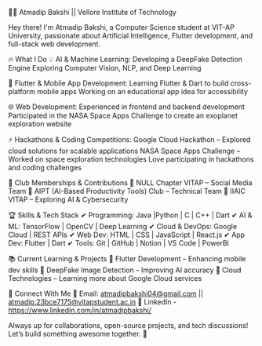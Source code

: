👨‍💻 Atmadip Bakshi || Vellore Institute of Technology


Hey there! I'm Atmadip Bakshi, a Computer Science student at VIT-AP University, passionate about Artificial Intelligence, Flutter development, and full-stack web development.

🔥 What I Do
💡 AI & Machine Learning:
Developing a DeepFake Detection Engine
Exploring Computer Vision, NLP, and Deep Learning

📱 Flutter & Mobile App Development:
Learning Flutter & Dart to build cross-platform mobile apps
Working on an educational app idea for accessibility

🌐 Web Development:
Experienced in frontend and backend development
Participated in the NASA Space Apps Challenge to create an exoplanet exploration website

⚡ Hackathons & Coding Competitions:
Google Cloud Hackathon – Explored cloud solutions for scalable applications
NASA Space Apps Challenge – Worked on space exploration technologies
Love participating in hackathons and coding challenges

🎯 Club Memberships & Contributions
🔹 NULL Chapter VITAP – Social Media Team
🔹 AIPT (AI-Based Productivity Tools) Club – Technical Team
🔹 IIAIC VITAP – Exploring AI & Cybersecurity

🏆 Skills & Tech Stack
✔ Programming: Java |Python | C | C++ | Dart
✔ AI & ML: TensorFlow | OpenCV | Deep Learning
✔ Cloud & DevOps: Google Cloud | REST APIs
✔ Web Dev: HTML | CSS | JavaScript | React.js 
✔ App Dev: Flutter | Dart
✔ Tools: Git | GitHub | Notion | VS Code | PowerBi

📚 Current Learning & Projects
🔹 Flutter Development – Enhancing mobile dev skills
🔹 DeepFake Image Detection – Improving AI accuracy
🔹 Cloud Technologies – Learning more about Google Cloud services

📢 Connect With Me
📧 Email: atmadipbakshi04@gmail.com || atmadip.23bce7175@vitapstudent.ac.in
🔗 LinkedIn - https://www.linkedin.com/in/atmadipbakshi/


Always up for collaborations, open-source projects, and tech discussions! Let’s build something awesome together. 🚀
